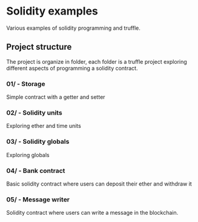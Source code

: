 # Solidity examples

Various examples of solidity programming and truffle.

## Project structure

The project is organize in folder, each folder is a truffle project exploring different aspects of programming a solidity contract.

### 01/ - Storage
Simple contract with a getter and setter

### 02/ - Solidity units
Exploring ether and time units

### 03/ - Solidity globals
Exploring globals

### 04/ - Bank contract
Basic solidity contract where users can deposit their ether and withdraw it

### 05/ - Message writer
Solidity contract where users can write a message in the blockchain.

